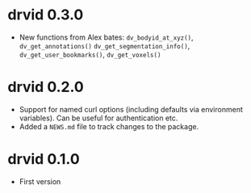 # drvid 0.3.0

* New functions from Alex bates: `dv_bodyid_at_xyz()`, `dv_get_annotations()`
  `dv_get_segmentation_info()`, `dv_get_user_bookmarks()`, `dv_get_voxels()`

# drvid 0.2.0

* Support for named curl options (including defaults via environment variables).
  Can be useful for authentication etc.
* Added a `NEWS.md` file to track changes to the package.

# drvid 0.1.0

* First version
